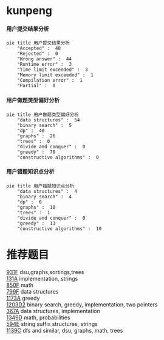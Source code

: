 # kunpeng

<!-- tabs:start -->



#### **用户提交结果分析**

```mermaid
pie title 用户提交结果分析
    "Accepted" :  48
    "Rejected" :  0
    "Wrong answer" :  44
    "Runtime error" :  3
    "Time limit exceeded" :  3
    "Memory limit exceeded" :  1
    "Compilation error" :  1
    "Partial" :  0
```

#### **用户做题类型偏好分析**

```mermaid
pie title 用户做题类型偏好分析
    "data structures" :  54
    "binary search" :  5
    "dp" :  40
    "graphs" :  26
    "trees" :  0
    "divide and conquer" :  0
    "greedy" :  78
    "constructive algorithms" :  0
```
#### **用户错题知识点分析**

```mermaid
pie title 用户错题知识点分析
    "data structures" :  4
    "binary search" :  4
    "dp" :  6
    "graphs" :  10
    "trees" :  1
    "divide and conquer" :  0
    "greedy" :  13
    "constructive algorithms" :  10
```



<!-- tabs:end -->
# 推荐题目
[931F](https://codeforces.com/contest/931/problem/F)		dsu,graphs,sortings,trees		  
[131A](https://codeforces.com/contest/131/problem/A)		implementation,
                        strings		  
[850F](https://codeforces.com/contest/850/problem/F)		math		  
[799F](https://codeforces.com/contest/799/problem/F)		data structures		  
[1173A](https://codeforces.com/contest/1173/problem/A)		greedy		  
[1203D2](https://codeforces.com/contest/1203D/problem/2)		binary search,
                        greedy,
                        implementation,
                        two pointers		  
[367A](https://codeforces.com/contest/367/problem/A)		data structures,
                        implementation		  
[1349D](https://codeforces.com/contest/1349/problem/D)		math,
                        probabilities		  
[594E](https://codeforces.com/contest/594/problem/E)		string suffix structures,
                        strings		  
[1139C](https://codeforces.com/contest/1139/problem/C)		dfs and similar,
                        dsu,
                        graphs,
                        math,
                        trees		  
